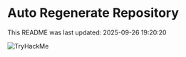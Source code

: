 # Auto Regenerate Repository

This README was last updated: 2025-09-26 19:20:20

 ![TryHackMe](https://tryhackme.com/badge/533634)